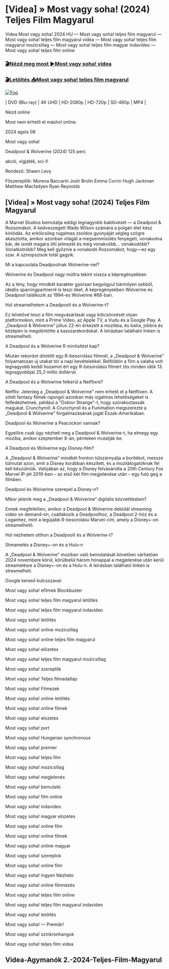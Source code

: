 <h1 tabindex="-1" class="heading-element" dir="auto">[Videa] » Most vagy soha! (2024) Teljes Film Magyarul </h1>

Videa Most vagy soha! 2024 HU — Most vagy soha! teljes film magyarul — Most vagy soha! teljes film magyarul videa — Most vagy soha! teljes film magyarul mozicsillag — Most vagy soha! teljes film magyar indavideo — Most vagy soha! teljes film online

<h3><a href="https://dmov.fun/movie/984195/now-or-never-gityub" rel="nofollow">🎬Nézd meg most ►Most vagy soha! videa</a></h3>

<h3><a href="https://dmov.fun/movie/984195/now-or-never-gityub" rel="nofollow">🎬Letöltés 📥Most vagy soha! teljes film magyarul</a></h3>

<a href="https://dmov.fun/movie/984195/now-or-never-gityub" rel="nofollow"><img src="https://camo.githubusercontent.com/917e6ed5c302499242165dcc02bdbce85c075fd21b35918eb9c0b771855261b8/68747470733a2f2f7374617469632e7769787374617469632e636f6d2f6d656469612f6232343966395f61646163386637306662336634356238383639313639366337376465313866337e6d76322e676966" alt="Foo" style="max-width: 100%;"></a>


| DVD (Blu-ray) | 4K UHD | HD-2080p | HD-720p | SD-480p | MP4 |

Nézd online

Most nem érhető el máshol online.

2024 agsts 08

Most vagy soha!

Deadpool & Wolverine (2024) 125 perc

akció, vígjáték, sci-fi

Rendező: Shawn Levy

Főszereplők: Morena Baccarin Josh Brolin Emma Corrin Hugh Jackman Matthew Macfadyen Ryan Reynolds

## [Videa] » Most vagy soha! (2024) Teljes Film Magyarul

A Marvel Studios bemutatja eddigi legnagyobb baklövését — a Deadpool & Rozsomákot. A kedveszegett Wade Wilson számára a polgári élet kész kínlódás. Az erkölcsileg rugalmas zsoldos gyúnyáját végleg szögre akasztotta, amikor azonban világát a megsemmisülés fenyegeti, vonakodva bár, de ismét magára ölti jelmezét és még vonakvóbb... vonakodóbb? Vonatkotróbb? Meg kell győznie a vonakodó Rozsomákot, hogy—ez egy szar. A szinopszisok totál gagyik.

Mi a kapcsolata Deadpoolnak Wolverine-nel?

Wolverine és Deadpool nagy múltra tekint vissza a képregényekben

Az a tény, hogy mindkét karakter gyorsan begyógyul bármilyen sebből, ideális sparringpartnerré is teszi őket. A képregényekben Wolverine és Deadpool találkozik az 1994-es Wolverine #88-ban.

Hol streamelhetem a Deadpoolt és a Wolverine-t?

Ez lehetővé teszi a film megvásárlását vagy kölcsönzését olyan platformokon, mint a Prime Video, az Apple TV, a Vudu és a Google Play. A „Deadpool & Wolverine” július 22-én érkezett a mozikba, és balra, jobbra és középen is megdöntötte a kasszarekordokat. A leírásban található linken is streamelheti.

A Deadpool és a Wolverine R minősítést kap?

Miután rekordot döntött egy R-besorolású filmnél, a „Deadpool & Wolverine” folyamatosan új utakat tör a napi bevételekkel. Belföldön a film a valaha volt legnagyobb keddi hozamot ért egy R-besorolású filmért (és minden idők 13. legnagyobbja) 25,3 millió dollárral.

A Deadpool és a Wolverine felkerül a Netflixre?

Netflix: Jelenleg a „Deadpool & Wolverine” nem érhető el a Netflixen. A sötét fantasy filmek rajongói azonban más izgalmas lehetőségeket is felfedezhetnek, például a "Doktor Strange"-t, hogy szórakoztassák magukat. Crunchyroll: A Crunchyroll és a Funimation megszerezte a „Deadpool & Wolverine” forgalmazásának jogát Észak-Amerikában.

Deadpool és Wolverine a Peacockon vannak?

Egyelőre csak úgy nézheti meg a Deadpool & Wolverine-t, ha elmegy egy moziba, amikor szeptember 8-án, pénteken mutatják be.

A Deadpool és Wolverine egy Disney-film?

A „Deadpool & Wolverine” mindkét fronton túlszárnyalja a borítékot, messze túlmutat azon, amit a Disney korábban készített, és a mozilátogatóknak fel kell készülniük. Valójában az, hogy a Disney felvásárolta a 20th Century Fox Marvel IP-jét 2019-ben – az első két film megjelenése után – egy futó geg a filmben.

Deadpool és Wolverine szerepel a Disney-n?

Mikor jelenik meg a „Deadpool & Wolverine” digitális közvetítésben?

Ennek megfelelően, amikor a Deadpool & Wolverine debütál streaming video on demand-on, csatlakozik a Deadpoolhoz, a Deadpool 2-höz és a Loganhez, mint a legújabb R-besorolású Marvel-cím, amely a Disney+-on streamelhető.

Hol nézhetem otthon a Deadpoolt és a Wolverine-t?

Streamelés a Disney+-on és a Hulu-n

A „Deadpool & Wolverine” moziban való bemutatását követően várhatóan 2024 novembere körül, körülbelül három hónappal a megjelenése után kerül streamelésre a Disney+-on és a Hulu-n. A leírásban található linken is streamelheti.

Google kereső kulcsszavai:

Most vagy soha! efilmek Blockbuster

Most vagy soha! teljes film magyarul letöltés

Most vagy soha! teljes film magyarul indavideo

Most vagy soha! letöltés

Most vagy soha! online mozicsillag

Most vagy soha! online teljes film magyarul

Most vagy soha! előzetes

Most vagy soha! teljes film magyarul mozicsillag

Most vagy soha! szereplők

Most vagy soha! Teljes filmadatlap

Most vagy soha! Filmezek

Most vagy soha! online letöltés

Most vagy soha! online filmek

Most vagy soha! elozetes

Most vagy soha! port

Most vagy soha! Hungarian synchronous

Most vagy soha! premier

Most vagy soha! teljes film

Most vagy soha! mozicsillag

Most vagy soha! megjelenés

Most vagy soha! bemutató

Most vagy soha! film online

Most vagy soha! indavideo

Most vagy soha! magyar elozetes

Most vagy soha! online film

Most vagy soha! online filmek

Most vagy soha! online magyar

Most vagy soha! szereplok

Most vagy soha! online film

Most vagy soha! Ingyen Nézheto

Most vagy soha! online filmnézés

Most vagy soha! teljes film online

Most vagy soha! teljes film magyarul indavideo

Most vagy soha! letöltés

Most vagy soha! — Premiär!

Most vagy soha! szinkronhangok

Most vagy soha! teljes film videa

## Videa-Agymanók 2.-2024-Teljes-Film-Magyarul
